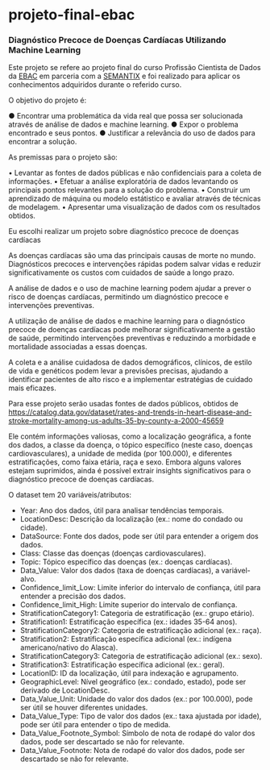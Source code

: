 # projeto-final-ebac

### Diagnóstico Precoce de Doenças Cardíacas Utilizando Machine Learning

Este projeto se refere ao projeto final do curso Profissão Cientista de Dados da <a href="https://ebaconline.com.br/" target='_blank'>EBAC</a> em parceria com a <a href='https://semantix.ai/' target='_blank'>SEMANTIX</a> e foi realizado para aplicar os conhecimentos adquiridos durante o referido curso.

O objetivo do projeto é:

● Encontrar uma problemática da vida real que possa ser
solucionada através de análise de dados e machine learning.
● Expor o problema encontrado e seus pontos.
● Justificar a relevância do uso de dados para encontrar a solução.

As premissas para o projeto são:

• Levantar as fontes de dados públicas e não confidenciais
para a coleta de informações.
• Efetuar a análise exploratória de dados levantando os
principais pontos relevantes para a solução do problema.
• Construir um aprendizado de máquina ou modelo
estátistico e avaliar através de técnicas de modelagem.
• Apresentar uma visualização de dados com os resultados
obtidos.

Eu escolhi realizar um projeto sobre diagnóstico precoce de doenças cardíacas

As doenças cardíacas são uma das principais causas de morte no mundo. Diagnósticos precoces e intervenções rápidas podem salvar vidas e reduzir significativamente os custos com cuidados de saúde a longo prazo. 

A análise de dados e o uso de machine learning podem ajudar a prever o risco de doenças cardíacas, permitindo um diagnóstico precoce e intervenções preventivas.

A utilização de análise de dados e machine learning para o diagnóstico precoce de doenças cardíacas pode melhorar significativamente a gestão de saúde, permitindo intervenções preventivas e reduzindo a morbidade e mortalidade associadas a essas doenças. 

A coleta e a análise cuidadosa de dados demográficos, clínicos, de estilo de vida e genéticos podem levar a previsões precisas, ajudando a identificar pacientes de alto risco e a implementar estratégias de cuidado mais eficazes.

Para esse projeto serão usadas fontes de dados públicos, obtidos de https://catalog.data.gov/dataset/rates-and-trends-in-heart-disease-and-stroke-mortality-among-us-adults-35-by-county-a-2000-45659 

Ele contém informações valiosas, como a localização geográfica, a fonte dos dados, a classe da doença, o tópico específico (neste caso, doenças cardiovasculares), a unidade de medida (por 100.000), e diferentes estratificações, como faixa etária, raça e sexo. Embora alguns valores estejam suprimidos, ainda é possível extrair insights significativos para o diagnóstico precoce de doenças cardíacas.

O dataset tem 20 variáveis/atributos:
  
* Year: Ano dos dados, útil para analisar tendências temporais.
* LocationDesc: Descrição da localização (ex.: nome do condado ou cidade).
* DataSource: Fonte dos dados, pode ser útil para entender a origem dos dados.
* Class: Classe das doenças (doenças cardiovasculares).
* Topic: Tópico específico das doenças (ex.: doenças cardíacas).
* Data_Value: Valor dos dados (taxa de doenças cardíacas), a variável-alvo.
* Confidence_limit_Low: Limite inferior do intervalo de confiança, útil para entender a precisão dos dados.
* Confidence_limit_High: Limite superior do intervalo de confiança.
* StratificationCategory1: Categoria de estratificação (ex.: grupo etário).
* Stratification1: Estratificação específica (ex.: idades 35-64 anos).
* StratificationCategory2: Categoria de estratificação adicional (ex.: raça).
* Stratification2: Estratificação específica adicional (ex.: indígena americano/nativo do Alasca).
* StratificationCategory3: Categoria de estratificação adicional (ex.: sexo).
* Stratification3: Estratificação específica adicional (ex.: geral).
* LocationID: ID da localização, útil para indexação e agrupamento. 
* GeographicLevel: Nível geográfico (ex.: condado, estado), pode ser derivado de LocationDesc.
* Data_Value_Unit: Unidade do valor dos dados (ex.: por 100.000), pode ser útil se houver diferentes unidades.
* Data_Value_Type: Tipo de valor dos dados (ex.: taxa ajustada por idade), pode ser útil para entender o tipo de medida.
* Data_Value_Footnote_Symbol: Símbolo de nota de rodapé do valor dos dados, pode ser descartado se não for relevante.
* Data_Value_Footnote: Nota de rodapé do valor dos dados, pode ser descartado se não for relevante.
 